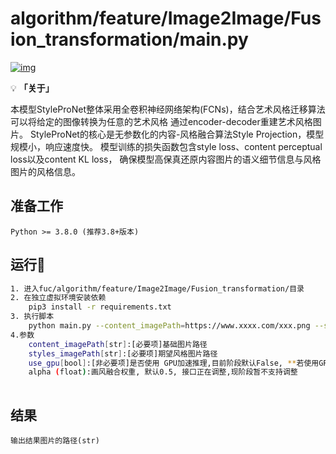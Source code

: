 # []()algorithm/feature/Image2Image/Fusion_transformation/main.py

[![img](https://img.shields.io/badge/python-%3E=3.8.x-green.svg)](https://python.org/)


💡 **「关于」**

本模型StyleProNet整体采用全卷积神经网络架构(FCNs)，结合艺术风格迁移算法可以将给定的图像转换为任意的艺术风格
通过encoder-decoder重建艺术风格图片。
StyleProNet的核心是无参数化的内容-风格融合算法Style Projection，模型规模小，响应速度快。
模型训练的损失函数包含style loss、content perceptual loss以及content KL loss，
确保模型高保真还原内容图片的语义细节信息与风格图片的风格信息。


## 准备工作
```
Python >= 3.8.0 (推荐3.8+版本) 
```

## 运行💈

```bash
1. 进入fuc/algorithm/feature/Image2Image/Fusion_transformation/目录
2. 在独立虚拟环境安装依赖
	pip3 install -r requirements.txt
3. 执行脚本
	python main.py --content_imagePath=https://www.xxxx.com/xxx.png --styles_imagePath=https://www.xxxx.com/xxx.png
4.参数
    content_imagePath[str]:[必要项]基础图片路径
    styles_imagePath[str]:[必要项]期望风格图片路径
    use_gpu[bool]:[非必要项]是否使用 GPU加速推理,目前阶段默认False, **若使用GPU,请先设置CUDA_VISIBLE_DEVICES环境变量**
    alpha (float):画风融合权重, 默认0.5, 接口正在调整,现阶段暂不支持调整 
	
```

## 结果

```
输出结果图片的路径(str)

 
```